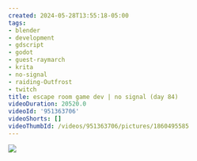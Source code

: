 ```yaml
---
created: 2024-05-28T13:55:18-05:00
tags:
- blender
- development
- gdscript
- godot
- guest-raymarch
- krita
- no-signal
- raiding-Outfrost
- twitch
title: escape room game dev | no signal (day 84)
videoDuration: 20520.0
videoId: '951363706'
videoShorts: []
videoThumbId: /videos/951363706/pictures/1860495585
---
```


![](20240528185518.jpg)
